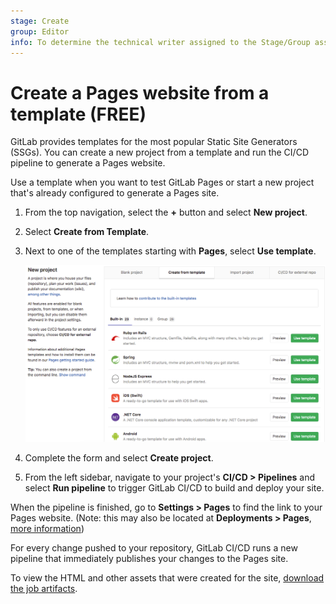 ```yaml
---
stage: Create
group: Editor
info: To determine the technical writer assigned to the Stage/Group associated with this page, see https://about.gitlab.com/handbook/product/ux/technical-writing/#assignments
---
```


# Create a Pages website from a template **(FREE)**

GitLab provides templates for the most popular Static Site Generators (SSGs).
You can create a new project from a template and run the CI/CD pipeline to generate a Pages website.

Use a template when you want to test GitLab Pages or start a new project that's already
configured to generate a Pages site.

1. From the top navigation, select the **+** button and select **New project**.
1. Select **Create from Template**.
1. Next to one of the templates starting with **Pages**, select **Use template**.

   ![Project templates for Pages](../img/pages_project_templates_v13_1.png)

1. Complete the form and select **Create project**.
1. From the left sidebar, navigate to your project's **CI/CD > Pipelines**
   and select **Run pipeline** to trigger GitLab CI/CD to build and deploy your
   site.

When the pipeline is finished, go to **Settings > Pages** to find the link to
your Pages website. (Note: this may also be
located at **Deployments > Pages**, [more information](../index.md#menu-position-test))

For every change pushed to your repository, GitLab CI/CD runs a new pipeline
that immediately publishes your changes to the Pages site.

To view the HTML and other assets that were created for the site,
[download the job artifacts](../../../../ci/pipelines/job_artifacts.md#download-job-artifacts).
